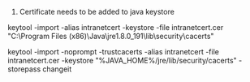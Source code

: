 1. Certificate needs to be added to java keystore

keytool -import -alias intranetcert -keystore   -file intranetcert.cer "C:\Program Files (x86)\Java\jre1.8.0_191\lib\security\cacerts"

keytool -import -noprompt -trustcacerts -alias intranetcert -file   intranetcert.cer -keystore "%JAVA_HOME%/jre/lib/security/cacerts" -storepass changeit